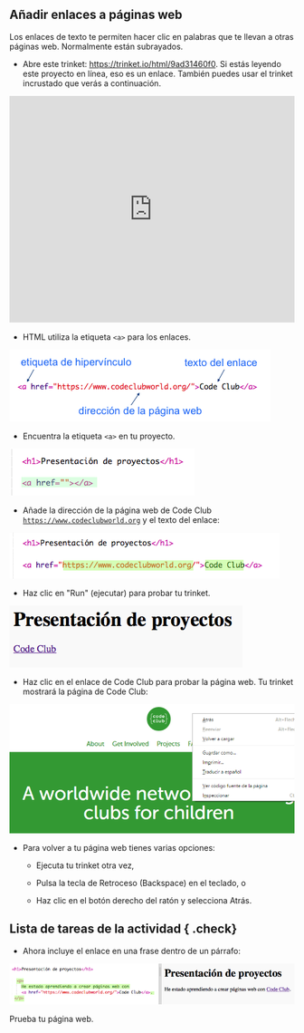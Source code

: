 ## Añadir enlaces a páginas web

Los enlaces de texto te permiten hacer clic en palabras que te llevan a otras páginas web. Normalmente están subrayados.

+ Abre este trinket: <a href="https://trinket.io/html/9ad31460f0">https://trinket.io/html/9ad31460f0</a>. Si estás leyendo este proyecto en línea, eso es un enlace. También puedes usar el trinket incrustado que verás a continuación. 

<div class="trinket">
  <iframe src="https://trinket.io/embed/html/9ad31460f0" width="100%" height="400" frameborder="0" marginwidth="0" marginheight="0" allowfullscreen>
  </iframe>
</div>

+ HTML utiliza la etiqueta `<a>` para los enlaces. 

![screenshot](images/showcase-link.png)

+ Encuentra la etiqueta `<a>` en tu proyecto. 

![screenshot](images/showcase-a-template.png)


+ Añade la dirección de la página web de Code Club <a href="https://www.codeclubworld.org">`https://www.codeclubworld.org`</a> y el texto del enlace:

![screenshot](images/showcase-code-club.png)

+ Haz clic en "Run" (ejecutar) para probar tu trinket.

![screenshot](images/showcase-cc-output.png)

+ Haz clic en el enlace de Code Club para probar la página web. Tu trinket mostrará la página de Code Club: 	

![screenshot](images/showcase-cc-website.png)

+ Para volver a tu página web tienes varias opciones: 

	+ Ejecuta tu trinket otra vez,

	+ Pulsa la tecla de Retroceso (Backspace) en el teclado, o

	+ Haz clic en el botón derecho del ratón y selecciona Atrás. 

## Lista de tareas de la actividad { .check}

+ Ahora incluye el enlace en una frase dentro de un párrafo:

![screenshot](images/showcase-paragraph.png)

Prueba tu página web. 
